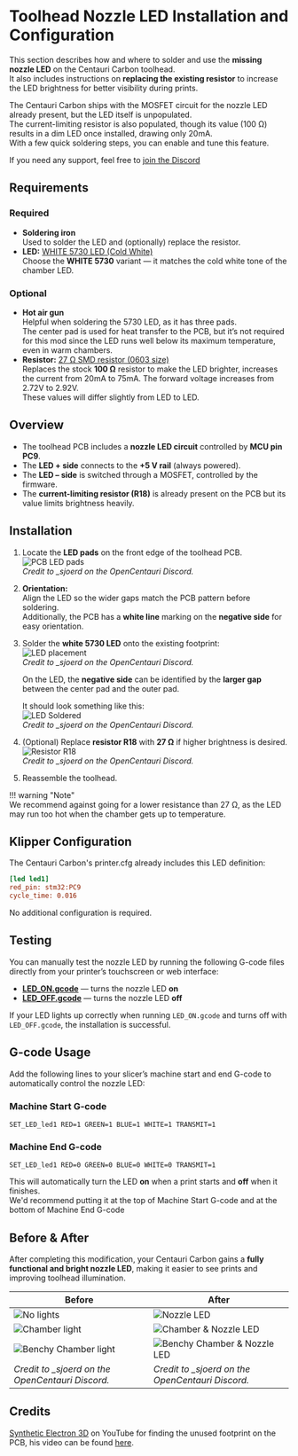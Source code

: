 # Toolhead Nozzle LED Installation and Configuration  

This section describes how and where to solder and use the **missing nozzle LED** on the Centauri Carbon toolhead.  
It also includes instructions on **replacing the existing resistor** to increase the LED brightness for better visibility during prints.

The Centauri Carbon ships with the MOSFET circuit for the nozzle LED already present, but the LED itself is unpopulated.  
The current-limiting resistor is also populated, though its value (100 Ω) results in a dim LED once installed, drawing only 20mA.  
With a few quick soldering steps, you can enable and tune this feature.

If you need any support, feel free to [join the Discord](https://discord.gg/t6Cft3wNJ3)  


## Requirements  

### Required  
- **Soldering iron**  
  Used to solder the LED and (optionally) replace the resistor.
- **LED:** [WHITE 5730 LED (Cold White)](https://aliexpress.com/item/1005005760920669.html)   
  Choose the **WHITE 5730** variant — it matches the cold white tone of the chamber LED.

### Optional  
- **Hot air gun**  
  Helpful when soldering the 5730 LED, as it has three pads.  
  The center pad is used for heat transfer to the PCB, but it’s not required for this mod since the LED runs well below its maximum temperature, even in warm chambers.
- **Resistor:** [27 Ω SMD resistor (0603 size)](https://aliexpress.com/item/1005005677654015.html)  
  Replaces the stock **100 Ω** resistor to make the LED brighter, increases the current from 20mA to 75mA. The forward voltage increases from 2.72V to 2.92V.  
  These values will differ slightly from LED to LED. 


## Overview  

- The toolhead PCB includes a **nozzle LED circuit** controlled by **MCU pin PC9**.  
- The **LED + side** connects to the **+5 V rail** (always powered).  
- The **LED – side** is switched through a MOSFET, controlled by the firmware.  
- The **current-limiting resistor (R18)** is already present on the PCB but its value limits brightness heavily.


## Installation  

1. Locate the **LED pads** on the front edge of the toolhead PCB. 
![PCB LED pads](assets/PCB_LED.png)  
*Credit to _sjoerd on the OpenCentauri Discord.*  

2. **Orientation:**  
   Align the LED so the wider gaps match the PCB pattern before soldering.   
   Additionally, the PCB has a **white line** marking on the **negative side** for easy orientation.  
   
3. Solder the **white 5730 LED** onto the existing footprint:  
   ![LED placement](assets/LED.png)  
   *Credit to _sjoerd on the OpenCentauri Discord.*  

    On the LED, the **negative side** can be identified by the **larger gap** between the center pad and the outer pad.  

    It should look something like this:  
    ![LED Soldered](assets/LED_SOLDERED.png)  
    *Credit to _sjoerd on the OpenCentauri Discord.*   

4. (Optional) Replace **resistor R18** with **27 Ω** if higher brightness is desired.  
    ![Resistor R18](assets/R18.png)  
    *Credit to _sjoerd on the OpenCentauri Discord.*  

5. Reassemble the toolhead.  

!!! warning "Note"   
    We recommend against going for a lower resistance than 27 Ω, as the LED may run too hot when the chamber gets up to temperature.


## Klipper Configuration  

The Centauri Carbon's printer.cfg already includes this LED definition:

```ini
[led led1]
red_pin: stm32:PC9
cycle_time: 0.016
```

No additional configuration is required.


## Testing  
You can manually test the nozzle LED by running the following G-code files directly from your printer’s touchscreen or web interface:

- [**LED_ON.gcode**](assets/LED_ON.gcode) — turns the nozzle LED **on**  
- [**LED_OFF.gcode**](assets/LED_OFF.gcode) — turns the nozzle LED **off**

If your LED lights up correctly when running `LED_ON.gcode` and turns off with `LED_OFF.gcode`, the installation is successful.


## G-code Usage  

Add the following lines to your slicer’s machine start and end G-code to automatically control the nozzle LED:


### Machine Start G-code  
```gcode
SET_LED_led1 RED=1 GREEN=1 BLUE=1 WHITE=1 TRANSMIT=1
```


### Machine End G-code  
```gcode
SET_LED_led1 RED=0 GREEN=0 BLUE=0 WHITE=0 TRANSMIT=1
```

This will automatically turn the LED **on** when a print starts and **off** when it finishes.  
We'd recommend putting it at the top of Machine Start G-code and at the bottom of Machine End G-code


## Before & After  

After completing this modification, your Centauri Carbon gains a **fully functional and bright nozzle LED**, making it easier to see prints and improving toolhead illumination.  

Before|After
---|---
![No lights](assets/Nolights.jpg)|![Nozzle LED](assets/NozzleLED.jpg)
![Chamber light](assets/Chamber.jpg)|![Chamber & Nozzle LED](assets/Chamber_NozzleLED.jpg)  
![Benchy Chamber light](assets/Benchy_chamber.jpg)|![Benchy Chamber & Nozzle LED](assets/Benchy_chamber_nozzle.jpg)  
*Credit to _sjoerd on the OpenCentauri Discord.*|*Credit to _sjoerd on the OpenCentauri Discord.*

## Credits  
[Synthetic Electron 3D](https://www.youtube.com/@SyntheticElectron3D) on YouTube for finding the unused footprint on the PCB, his video can be found [here](https://www.youtube.com/watch?v=1B1BzOQMkCI&lc=UgzqtT4OAFaG_nfkXIB4AaABAg).

